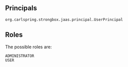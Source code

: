 

Principals
-------------------------------------------------------------------------------------------

    org.carlspring.strongbox.jaas.principal.UserPrincipal


Roles
-------------------------------------------------------------------------------------------

The possible roles are:

    ADMINISTRATOR
    USER


